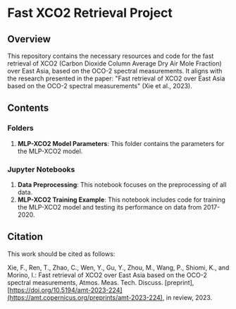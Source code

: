 
# Fast XCO2 Retrieval Project

## Overview

This repository contains the necessary resources and code for the fast retrieval of XCO2 (Carbon Dioxide Column Average Dry Air Mole Fraction) over East Asia, based on the OCO-2 spectral measurements. It aligns with the research presented in the paper: "Fast retrieval of XCO2 over East Asia based on the OCO-2 spectral measurements" (Xie et al., 2023).

## Contents

### Folders

1. **MLP-XCO2 Model Parameters**: This folder contains the parameters for the MLP-XCO2 model.

### Jupyter Notebooks

1. **Data Preprocessing**: This notebook focuses on the preprocessing of all data.
2. **MLP-XCO2 Training Example**: This notebook includes code for training the MLP-XCO2 model and testing its performance on data from 2017-2020.

## Citation

This work should be cited as follows:

Xie, F., Ren, T., Zhao, C., Wen, Y., Gu, Y., Zhou, M., Wang, P., Shiomi, K., and Morino, I.: Fast retrieval of XCO2 over East Asia based on the OCO-2 spectral measurements, Atmos. Meas. Tech. Discuss. [preprint], [https://doi.org/10.5194/amt-2023-224](https://amt.copernicus.org/preprints/amt-2023-224), in review, 2023.